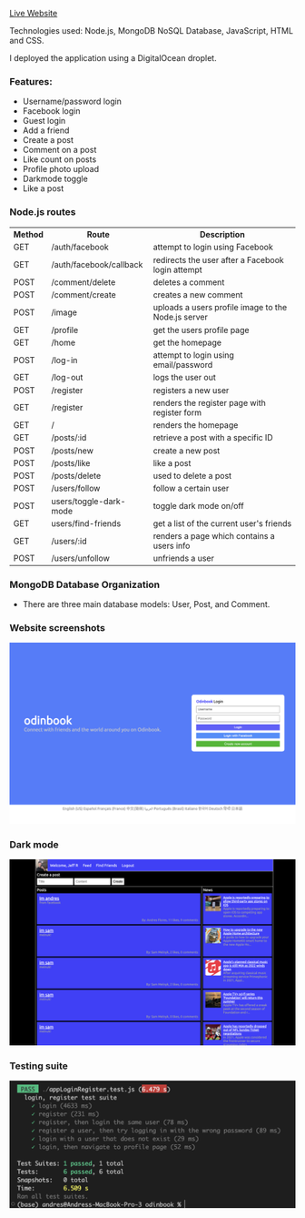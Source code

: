 [Live Website](https://odinbook.memberssonly.xyz)

Technologies used: Node.js, MongoDB NoSQL Database, JavaScript, HTML and CSS.

I deployed the application using a DigitalOcean droplet.

### Features:

-   Username/password login
-   Facebook login
-   Guest login
-   Add a friend
-   Create a post
-   Comment on a post
-   Like count on posts
-   Profile photo upload
-   Darkmode toggle
-   Like a post

### Node.js routes

<table>
  <tr>
    <th>Method</th>
    <th>Route</th>
    <th>Description</th>
  </tr>
  <tr>
    <td>GET</td>
    <td>/auth/facebook</td>
    <td>attempt to login using Facebook</td>
  </tr>
  <tr>
    <td>GET</td>
    <td>/auth/facebook/callback</td>
    <td>redirects the user after a Facebook login attempt</td>
  </tr>
  <tr>
    <td>POST</td>
    <td>/comment/delete</td>
    <td>deletes a comment</td>
  </tr>
  <tr>
    <td>POST</td>
    <td>/comment/create</td>
    <td>creates a new comment</td>
  </tr>

  <tr>
    <td>POST</td>
    <td>/image</td>
    <td>uploads a users profile image to the Node.js server</td>
  </tr>

  <tr>
    <td>GET</td>
    <td>/profile</td>
    <td>get the users profile page</td>
  </tr>

  <tr>
    <td>GET</td>
    <td>/home</td>
    <td>get the homepage</td>
  </tr>

  <tr>
    <td>POST</td>
    <td>/log-in</td>
    <td>attempt to login using email/password</td>
  </tr>

  <tr>
    <td>GET</td>
    <td>/log-out</td>
    <td>logs the user out</td>
  </tr>

  <tr>
    <td>POST</td>
    <td>/register</td>
    <td>registers a new user</td>
  </tr>

  <tr>
    <td>GET</td>
    <td>/register</td>
    <td>renders the register page with register form</td>
  </tr>

  <tr>
    <td>GET</td>
    <td>/</td>
    <td>renders the homepage</td>
  </tr>

  <tr>
    <td>GET</td>
    <td>/posts/:id</td>
    <td>retrieve a post with a specific ID</td>
  </tr>

  <tr>
    <td>POST</td>
    <td>/posts/new</td>
    <td>create a new post</td>
  </tr>

  <tr>
    <td>POST</td>
    <td>/posts/like</td>
    <td>like a post</td>
  </tr>

  <tr>
    <td>POST</td>
    <td>/posts/delete</td>
    <td>used to delete a post</td>
  </tr>

  <tr>
    <td>POST</td>
    <td>/users/follow</td>
    <td>follow a certain user</td>
  </tr>

  <tr>
    <td>POST</td>
    <td>users/toggle-dark-mode</td>
    <td>toggle dark mode on/off</td>
  </tr>

  <tr>
    <td>GET</td>
    <td>users/find-friends</td>
    <td>get a list of the current user's friends</td>
  </tr>

  <tr>
    <td>GET</td>
    <td>/users/:id</td>
    <td>renders a page which contains a users info</td>
  </tr>

  <tr>
    <td>POST</td>
    <td>/users/unfollow</td>
    <td>unfriends a user</td>
  </tr>
</table>

### MongoDB Database Organization

-   There are three main database models: User, Post, and Comment.

### Website screenshots

![alt](./website-screenshots/indexv2.png)

### Dark mode

![alt](./website-screenshots/homepagev2.png)

### Testing suite

![alt](./website-screenshots/testing.png)
